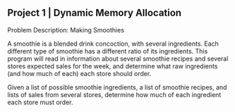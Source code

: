 ## Project 1 | Dynamic Memory Allocation

Problem Description: Making Smoothies
<br>

A smoothie is a blended drink concoction, with several ingredients. Each different type of smoothie has a different ratio of its ingredients. This program will read in information about several smoothie recipes and several stores expected sales for the week, and determine what raw ingredients (and how much of each) each store should order.
<br>

Given a list of possible smoothie ingredients, a list of smoothie recipes, and lists of sales from several stores, determine how much of each ingredient each store must order.
